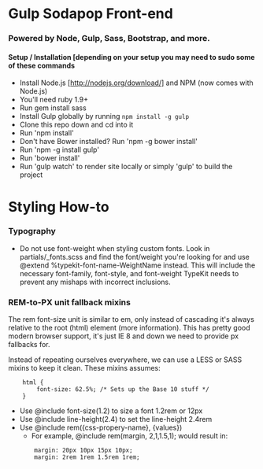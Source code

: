 Gulp Sodapop Front-end 
=========
### Powered by Node, Gulp, Sass, Bootstrap, and more. 

#### Setup / Installation [depending on your setup you may need to sudo some of these commands
- Install Node.js [http://nodejs.org/download/] and NPM (now comes with Node.js)
- You'll need ruby 1.9+
- Run gem install sass
- Install Gulp globally by running `npm install -g gulp`
- Clone this repo down and cd into it
- Run 'npm install'
- Don't have Bower installed? Run 'npm -g bower install'
- Run 'npm -g install gulp'
- Run 'bower install'
- Run 'gulp watch' to render site locally or simply 'gulp' to build the project


Styling How-to
=========
### Typography
- Do not use font-weight when styling custom fonts. Look in partials/_fonts.scss and find the font/weight you're looking for and use @extend %typekit-font-name-WeightName instead. This will include the necessary font-family, font-style, and font-weight TypeKit needs to prevent any mishaps with incorrect inclusions.

### REM-to-PX unit fallback mixins 

The rem font-size unit is similar to em, only instead of cascading it's always relative to the root (html) element (more information). This has pretty good modern browser support, it's just IE 8 and down we need to provide px fallbacks for.

Instead of repeating ourselves everywhere, we can use a LESS or SASS mixins to keep it clean. These mixins assumes:

```
	html {
  		font-size: 62.5%; /* Sets up the Base 10 stuff */
	}
```

- Use @include font-size(1.2) to size a font 1.2rem or 12px
- Use @include line-height(2.4) to set the line-height 2.4rem
- Use @include rem({css-propery-name}, {values})
	- For example, @include rem(margin, 2,1,1.5,1); would result in:
	```
		margin: 20px 10px 15px 10px;
		margin: 2rem 1rem 1.5rem 1rem;
	```

